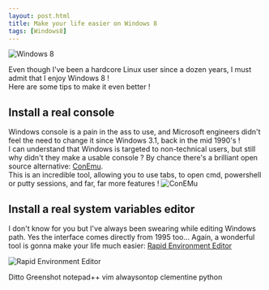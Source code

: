 ```yaml
---
layout: post.html
title: Make your life easier on Windows 8
tags: [Windows8]
---
```


![Windows 8](https://ef65e426d0abf9418992e271986035a1945d7865.googledrive.com/host/0Byy3K2j5Zp_TeXByVnlqTS10UUU/Windows_8.jpg)  

Even though I've been a hardcore Linux user since a dozen years, I must admit that I enjoy Windows 8 !  
Here are some tips to make it even better !
## Install a real console ##
Windows console is a pain in the ass to use, and Microsoft engineers didn't feel the need to change it since Windows 3.1, back in the mid 1990's !  
I can understand that Windows is targeted to non-technical users, but still why didn't they make a usable console ? By chance there's a brilliant open source alternative: [ConEmu](http://sourceforge.net/projects/conemu).  
This is an incredible tool, allowing you to use tabs, to open cmd, powershell or putty sessions, and far, far more features !
![ConEMu](https://ef65e426d0abf9418992e271986035a1945d7865.googledrive.com/host/0Byy3K2j5Zp_TeXByVnlqTS10UUU/conemu.jpg)  
## Install a real system variables editor ##
I don't know for you but I've always been swearing while editing Windows path. Yes the interface comes directly from 1995 too... Again, a wonderful tool is gonna make your life much easier: [Rapid Environment Editor](http://www.rapidee.com/en/about)

![Rapid Environment Editor](http://www.rapidee.com/images/rapidee.png.pagespeed.ce.Jxihq-jte3.png)


Ditto
Greenshot
notepad++
vim
alwaysontop
clementine
python